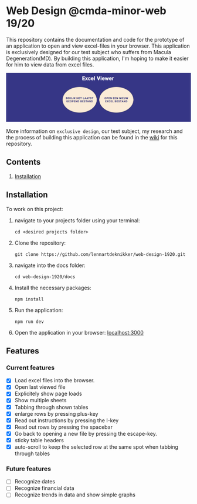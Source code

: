 # Web Design @cmda-minor-web 19/20

This repository contains the documentation and code for the prototype of an application to open and view excel-files in your browser. This application is exclusively designed for our test subject who suffers from Macula Degeneration(MD).
By building this application, I'm hoping to make it easier for him to view data from excel files. 

![screenshot](wiki-assets/screenshots/home.png)

More information on `exclusive design`, our test subject, my research and the process of building this application can be found in the [wiki](https://github.com/lennartdeknikker/web-design-1920/wiki) for this repository.

## Contents
1. [Installation](#installation)

## Installation
To work on this project:
1. navigate to your projects folder using your terminal:
   ```
   cd <desired projects folder>
   ```
2. Clone the repository: 
   ```
   git clone https://github.com/lennartdeknikker/web-design-1920.git
   ```
3. navigate into the docs folder:
   ```
   cd web-design-1920/docs
   ```
4. Install the necessary packages:
   ```
   npm install
   ```
5. Run the application:
   ```
   npm run dev
   ```
6. Open the application in your browser: [localhost:3000](http://localhost:3000/)

## Features
### Current features
* [x] Load excel files into the browser.
* [x] Open last viewed file
* [x] Explicitely show page loads
* [x] Show multiple sheets
* [x] Tabbing through shown tables
* [x] enlarge rows by pressing plus-key
* [x] Read out instructions by pressing the I-key
* [x] Read out rows by pressing the spacebar
* [x] Go back to opening a new file by pressing the escape-key.
* [x] sticky table headers
* [x] auto-scroll to keep the selected row at the same spot when tabbing through tables

### Future features
* [ ] Recognize dates
* [ ] Recognize financial data
* [ ] Recognize trends in data and show simple graphs